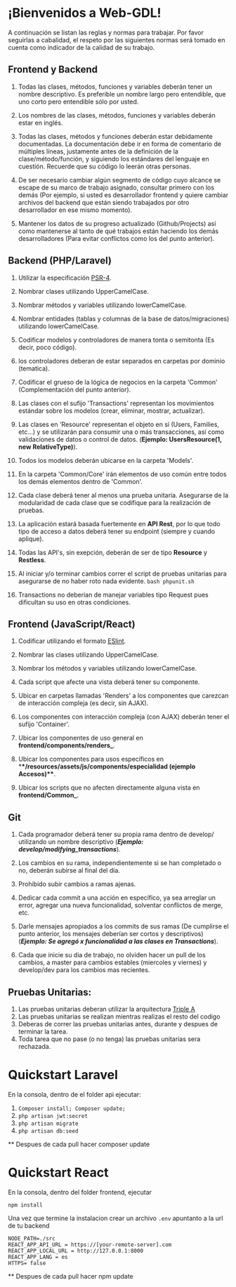 # ¡Bienvenidos a Web-GDL!

A continuación se listan las reglas y normas para trabajar. Por favor seguirlas a cabalidad, el respeto por las siguientes normas será tomado en cuenta como indicador de la calidad de su trabajo.

## Frontend y Backend

1. Todas las clases, métodos, funciones y variables deberán tener un nombre descriptivo. Es preferible un nombre largo pero entendible, que uno corto pero entendible sólo por usted.

2. Los nombres de las clases, métodos, funciones y variables deberán estar en inglés.

3. Todas las clases, métodos y funciones deberán estar debidamente documentadas. La documentación debe ir en forma de comentario de múltiples líneas, justamente antes de la definición de la clase/método/función, y siguiendo los estándares del lenguaje en cuestión. Recuerde que su código lo leerán otras personas.

4. De ser necesario cambiar algún segmento de código cuyo alcance se escape de su marco de trabajo asignado, consultar primero con los demás (Por ejemplo, si usted es desarrollador frontend y quiere cambiar archivos del backend que están siendo trabajados por otro desarrollador en ese mismo momento).

5. Mantener los datos de su progreso actualizado (Github/Projects) así como mantenerse al tanto de qué trabajos están haciendo los demás desarrolladores (Para evitar conflictos como los del punto anterior).

## Backend (PHP/Laravel)

1. Utilizar la especificación [PSR-4](https://www.php-fig.org/psr/psr-4/).
2. Nombrar clases utilizando UpperCamelCase.

3. Nombrar métodos y variables utilizando lowerCamelCase.

4. Nombrar entidades (tablas y columnas de la base de datos/migraciones) utilizando lowerCamelCase.

5. Codificar modelos y controladores de manera tonta o semitonta (Es decir, poco código).

6. los controladores deberan de estar separados en carpetas por dominio (tematica).

7. Codificar el grueso de la lógica de negocios en la carpeta 'Common' (Complementación del punto anterior).

8. Las clases con el sufijo 'Transactions' representan los movimientos estándar sobre los modelos (crear, eliminar, mostrar, actualizar).

9. Las clases en 'Resource' representan el objeto en sí (Users, Families, etc...) y se utilizarán para consumir una o más transacciones, así como validaciones de datos o control de datos. (**Ejemplo: UsersResource(1, new RelativeType)**).

10. Todos los modelos deberán ubicarse en la carpeta 'Models'.

11. En la carpeta 'Common/Core' irán elementos de uso común entre todos los demás elementos dentro de 'Common'.

12. Cada clase deberá tener al menos una prueba unitaria. Asegurarse de la modularidad de cada clase que se codifique para la realización de pruebas.

13. La aplicación estará basada fuertemente en **API Rest**, por lo que todo tipo de acceso a datos deberá tener su endpoint (siempre y cuando aplique).

14. Todas las API's, sin exepción, deberán de ser de tipo **Resource** y **Restless**.

15. Al iniciar y/o terminar cambios correr el script de pruebas unitarias para asegurarse de no haber roto nada evidente.
    `bash phpunit.sh`

16. Transactions no deberian de manejar variables tipo Request pues dificultan su uso en otras condiciones.

## Frontend (JavaScript/React)

1. Codificar utilizando el formato [ESlint](https://eslint.org/docs/developer-guide/code-conventions).

2. Nombrar las clases utilizando UpperCamelCase.

3. Nombrar los métodos y variables utilizando lowerCamelCase.

4. Cada script que afecte una vista deberá tener su componente.

5. Ubicar en carpetas llamadas 'Renders' a los componentes que carezcan de interacción compleja (es decir, sin AJAX).

6. Los componentes con interacción compleja (con AJAX) deberán tener el sufijo 'Container'.

7. Ubicar los componentes de uso general en **frontend/components/renders\_**.

8. Ubicar los componentes para usos específicos en \***\*/resources/assets/js/components/especialidad (ejemplo Accesos)\*\***.

9. Ubicar los scripts que no afecten directamente alguna vista en **frontend/Common\_**.

## Git

1. Cada programador deberá tener su propia rama dentro de develop/ utilizando un nombre descriptivo (**_Ejemplo: develop/modifying_transactions_**).

2. Los cambios en su rama, independientemente si se han completado o no, deberán subirse al final del día.

3. Prohibido subir cambios a ramas ajenas.

4. Dedicar cada commit a una acción en específico, ya sea arreglar un error, agregar una nueva funcionalidad, solventar conflictos de merge, etc.

5. Darle mensajes apropiados a los commits de sus ramas (De cumplirse el punto anterior, los mensajes deberían ser cortos y descriptivos) (**_Ejemplo: Se agregó x funcionalidad a las clases en Transactions_**).

6. Cada que inicie su dia de trabajo, no olviden hacer un pull de los cambios, a master para cambios estables (miercoles y viernes) y develop/dev para los cambios mas recientes.

## Pruebas Unitarias:

1. Las pruebas unitarias deberan utilizar la arquitectura [Triple A](https://www.c-sharpcorner.com/UploadFile/dacca2/fundamental-of-unit-testing-understand-aaa-in-unit-testing/)
1. Las pruebas unitarias se realizan mientras realizas el resto del codigo
1. Deberas de correr las pruebas unitarias antes, durante y despues de terminar la tarea.
1. Toda tarea que no pase (o no tenga) las pruebas unitarias sera rechazada.

# Quickstart Laravel

En la consola, dentro de el folder api ejecutar:

1. `Composer install; Composer update;`
2. `php artisan jwt:secret`
3. `php artisan migrate`
4. `php artisan db:seed`

\*\* Despues de cada pull hacer composer update

# Quickstart React

En la consola, dentro del folder frontend, ejecutar

`npm install`

Una vez que termine la instalacion crear un archivo `.env` apuntanto a la url de tu backend

```
NODE_PATH=./src
REACT_APP_API_URL = https://[your-remote-server].com
REACT_APP_LOCAL_URL = http://127.0.0.1:8000
REACT_APP_LANG = es
HTTPS= false
```

\*\* Despues de cada pull hacer npm update
